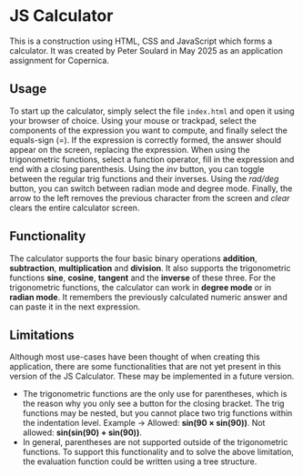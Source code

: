 # JS Calculator

This is a construction using HTML, CSS and JavaScript which forms a calculator. It was created by Peter Soulard in May 2025 as an application assignment for Copernica.

## Usage
To start up the calculator, simply select the file `index.html` and open it using your browser of choice.
Using your mouse or trackpad, select the components of the expression you want to compute, and finally select the equals-sign (=). If the expression is correctly formed, the answer should appear on the screen, replacing the expression.
When using the trigonometric functions, select a function operator, fill in the expression and end with a closing parenthesis. Using the *inv* button, you can toggle between the regular trig functions and their inverses. Using the *rad/deg* button, you can switch between radian mode and degree mode.
Finally, the arrow to the left removes the previous character from the screen and *clear* clears the entire calculator screen.

## Functionality
The calculator supports the four basic binary operations **addition**, **subtraction**, **multiplication** and **division**. It also supports the trigonometric functions **sine**, **cosine**, **tangent** and the **inverse** of these three. For the trigonometric functions, the calculator can work in **degree mode** or in **radian mode**. It remembers the previously calculated numeric answer and can paste it in the next expression.

## Limitations
Although most use-cases have been thought of when creating this application, there are some functionalities that are not yet present in this version of the JS Calculator. These may be implemented in a future version.

* The trigonometric functions are the only use for parentheses, which is the reason why you only see a button for the closing bracket. The trig functions may be nested, but you cannot place two trig functions within the indentation level. Example -> Allowed: **sin(90 × sin(90))**. Not allowed: **sin(sin(90) + sin(90))**.
* In general, parentheses are not supported outside of the trigonometric functions. To support this functionality and to solve the above limitation, the evaluation function could be written using a tree structure.

